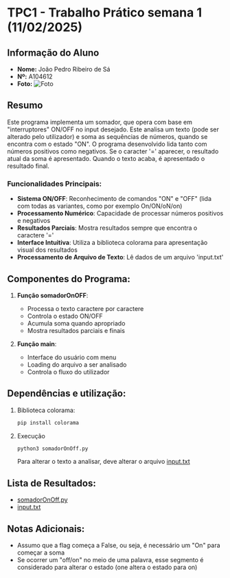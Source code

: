 # TPC1 - Trabalho Prático semana 1 (11/02/2025)

## Informação do Aluno
- **Nome:** João Pedro Ribeiro de Sá
- **Nº:** A104612
- **Foto:**
![Foto](https://avatars.githubusercontent.com/u/116807604?v=4)

## Resumo
Este programa implementa um somador, que opera com base em "interruptores" ON/OFF no input desejado. Este analisa um texto (pode ser alterado pelo utilizador) e soma as sequências de números, quando se encontra com o estado "ON". O programa desenvolvido lida tanto com números positivos como negativos. Se o caracter '=' aparecer, o resultado atual da soma é apresentado. Quando o texto acaba, é apresentado o resultado final.

### Funcionalidades Principais:
- **Sistema ON/OFF**: Reconhecimento de comandos "ON" e "OFF" (lida com todas as variantes, como por exemplo On/ON/oN/on)
- **Processamento Numérico**: Capacidade de processar números positivos e negativos
- **Resultados Parciais**: Mostra resultados sempre que encontra o caractere '='
- **Interface Intuitiva**: Utiliza a biblioteca colorama para apresentação visual dos resultados
- **Processamento de Arquivo de Texto**: Lê dados de um arquivo 'input.txt'

## Componentes do Programa:
1. **Função somadorOnOFF**:
   - Processa o texto caractere por caractere
   - Controla o estado ON/OFF
   - Acumula soma quando apropriado
   - Mostra resultados parciais e finais

2. **Função main**:
   - Interface do usuário com menu
   - Loading do arquivo a ser analisado
   - Controla o fluxo do utilizador

## Dependências e utilização:
1. Biblioteca colorama:
   ```sh
   pip install colorama
   ```
2. Execução
   ```sh
   python3 somadorOnOff.py
   ```
   Para alterar o texto a analisar, deve alterar o arquivo [input.txt](input.txt)

## Lista de Resultados:
- [somadorOnOff.py](somadorOnOff.py)
- [input.txt](input.txt)

## Notas Adicionais:
- Assumo que a flag começa a False, ou seja, é necessário um "On" para começar a soma
- Se ocorrer um "off/on" no meio de uma palavra, esse segmento é considerado para alterar o estado (one altera o estado para on)
